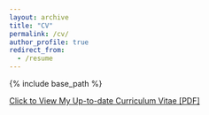 ```yaml
---
layout: archive
title: "CV"
permalink: /cv/
author_profile: true
redirect_from:
  - /resume
---
```


{% include base_path %}

[Click to View My Up-to-date Curriculum Vitae [PDF]](../files/CV/Xiaoyang-cv-050925.pdf)



<!-- <embed src="../files/mingzhe-cv.pdf" width="650" height="1800" type='application/pdf'> -->
